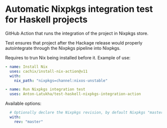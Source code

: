 # Automatic Nixpkgs integration test for Haskell projects

GitHub Action that runs the integration of the project in Nixpkgs store.

Test ensures that project after the Hackage release would properly autointegrate through the Nixpkgs pipeline into Nixpkgs.

Requires to trun Nix being installed before it.
Example of use:
```yaml
- name: Install Nix
  uses: cachix/install-nix-action@v11
  with:
    nix_path: "nixpkgs=channel:nixos-unstable"

- name: Run Nixpkgs integration test
  uses: Anton-Latukha/test-haskell-nixpkgs-integration-action
```

Available options:

```yaml
  # Optionally declare the Nixpkgs revision, by default Nixpkgs "master" is used to run integration.
  with:
    rev: "master"
```
